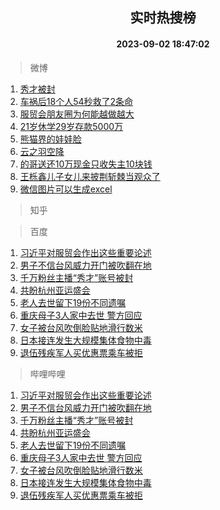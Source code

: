 <div align="center"><h2>实时热搜榜</h2><h4>2023-09-02 18:47:02</h4></div>

> 微博  

1. [秀才被封](https://s.weibo.com/weibo?q=%23%E7%A7%80%E6%89%8D%E8%A2%AB%E5%B0%81%23&t=31&band_rank=1&Refer=top)<br />
2. [车祸后18个人54秒救了2条命](https://s.weibo.com/weibo?q=%23%E8%BD%A6%E7%A5%B8%E5%90%8E18%E4%B8%AA%E4%BA%BA54%E7%A7%92%E6%95%91%E4%BA%862%E6%9D%A1%E5%91%BD%23&t=31&band_rank=2&Refer=top)<br />
3. [服贸会朋友圈为何能越做越大](https://s.weibo.com/weibo?q=%23%E6%9C%8D%E8%B4%B8%E4%BC%9A%E6%9C%8B%E5%8F%8B%E5%9C%88%E4%B8%BA%E4%BD%95%E8%83%BD%E8%B6%8A%E5%81%9A%E8%B6%8A%E5%A4%A7%23&t=31&band_rank=3&Refer=top)<br />
4. [21岁休学29岁存款5000万](https://s.weibo.com/weibo?q=21%E5%B2%81%E4%BC%91%E5%AD%A629%E5%B2%81%E5%AD%98%E6%AC%BE5000%E4%B8%87&t=31&band_rank=4&Refer=top)<br />
5. [熊猫界的娃娃脸](https://s.weibo.com/weibo?q=%23%E7%86%8A%E7%8C%AB%E7%95%8C%E7%9A%84%E5%A8%83%E5%A8%83%E8%84%B8%23&t=31&band_rank=5&Refer=top)<br />
6. [云之羽空降](https://s.weibo.com/weibo?q=%E4%BA%91%E4%B9%8B%E7%BE%BD%E7%A9%BA%E9%99%8D&t=31&band_rank=6&Refer=top)<br />
7. [的哥送还10万现金只收失主10块钱](https://s.weibo.com/weibo?q=%23%E7%9A%84%E5%93%A5%E9%80%81%E8%BF%9810%E4%B8%87%E7%8E%B0%E9%87%91%E5%8F%AA%E6%94%B6%E5%A4%B1%E4%B8%BB10%E5%9D%97%E9%92%B1%23&t=31&band_rank=7&Refer=top)<br />
8. [王栎鑫儿子女儿来披荆斩棘当观众了](https://s.weibo.com/weibo?q=%23%E7%8E%8B%E6%A0%8E%E9%91%AB%E5%84%BF%E5%AD%90%E5%A5%B3%E5%84%BF%E6%9D%A5%E6%8A%AB%E8%8D%86%E6%96%A9%E6%A3%98%E5%BD%93%E8%A7%82%E4%BC%97%E4%BA%86%23&t=31&band_rank=8&Refer=top)<br />
9. [微信图片可以生成excel](https://s.weibo.com/weibo?q=%E5%BE%AE%E4%BF%A1%E5%9B%BE%E7%89%87%E5%8F%AF%E4%BB%A5%E7%94%9F%E6%88%90excel&t=31&band_rank=9&Refer=top)<br />

> 知乎  


> 百度  

1. [习近平对服贸会作出这些重要论述](https://www.baidu.com/s?wd=%E4%B9%A0%E8%BF%91%E5%B9%B3%E5%AF%B9%E6%9C%8D%E8%B4%B8%E4%BC%9A%E4%BD%9C%E5%87%BA%E8%BF%99%E4%BA%9B%E9%87%8D%E8%A6%81%E8%AE%BA%E8%BF%B0&sa=fyb_news&rsv_dl=fyb_news)<br />
2. [男子不信台风威力开门被吹翻在地](https://www.baidu.com/s?wd=%E7%94%B7%E5%AD%90%E4%B8%8D%E4%BF%A1%E5%8F%B0%E9%A3%8E%E5%A8%81%E5%8A%9B%E5%BC%80%E9%97%A8%E8%A2%AB%E5%90%B9%E7%BF%BB%E5%9C%A8%E5%9C%B0&sa=fyb_news&rsv_dl=fyb_news)<br />
3. [千万粉丝主播“秀才”账号被封](https://www.baidu.com/s?wd=%E5%8D%83%E4%B8%87%E7%B2%89%E4%B8%9D%E4%B8%BB%E6%92%AD%E2%80%9C%E7%A7%80%E6%89%8D%E2%80%9D%E8%B4%A6%E5%8F%B7%E8%A2%AB%E5%B0%81&sa=fyb_news&rsv_dl=fyb_news)<br />
4. [共盼杭州亚运盛会](https://www.baidu.com/s?wd=%E5%85%B1%E7%9B%BC%E6%9D%AD%E5%B7%9E%E4%BA%9A%E8%BF%90%E7%9B%9B%E4%BC%9A&sa=fyb_news&rsv_dl=fyb_news)<br />
5. [老人去世留下19份不同遗嘱](https://www.baidu.com/s?wd=%E8%80%81%E4%BA%BA%E5%8E%BB%E4%B8%96%E7%95%99%E4%B8%8B19%E4%BB%BD%E4%B8%8D%E5%90%8C%E9%81%97%E5%98%B1&sa=fyb_news&rsv_dl=fyb_news)<br />
6. [重庆母子3人家中去世 警方回应](https://www.baidu.com/s?wd=%E9%87%8D%E5%BA%86%E6%AF%8D%E5%AD%903%E4%BA%BA%E5%AE%B6%E4%B8%AD%E5%8E%BB%E4%B8%96+%E8%AD%A6%E6%96%B9%E5%9B%9E%E5%BA%94&sa=fyb_news&rsv_dl=fyb_news)<br />
7. [女子被台风吹倒脸贴地滑行数米](https://www.baidu.com/s?wd=%E5%A5%B3%E5%AD%90%E8%A2%AB%E5%8F%B0%E9%A3%8E%E5%90%B9%E5%80%92%E8%84%B8%E8%B4%B4%E5%9C%B0%E6%BB%91%E8%A1%8C%E6%95%B0%E7%B1%B3&sa=fyb_news&rsv_dl=fyb_news)<br />
8. [日本接连发生大规模集体食物中毒](https://www.baidu.com/s?wd=%E6%97%A5%E6%9C%AC%E6%8E%A5%E8%BF%9E%E5%8F%91%E7%94%9F%E5%A4%A7%E8%A7%84%E6%A8%A1%E9%9B%86%E4%BD%93%E9%A3%9F%E7%89%A9%E4%B8%AD%E6%AF%92&sa=fyb_news&rsv_dl=fyb_news)<br />
9. [退伍残疾军人买优惠票乘车被拒](https://www.baidu.com/s?wd=%E9%80%80%E4%BC%8D%E6%AE%8B%E7%96%BE%E5%86%9B%E4%BA%BA%E4%B9%B0%E4%BC%98%E6%83%A0%E7%A5%A8%E4%B9%98%E8%BD%A6%E8%A2%AB%E6%8B%92&sa=fyb_news&rsv_dl=fyb_news)<br />

> 哔哩哔哩  

1. [习近平对服贸会作出这些重要论述](https://www.baidu.com/s?wd=%E4%B9%A0%E8%BF%91%E5%B9%B3%E5%AF%B9%E6%9C%8D%E8%B4%B8%E4%BC%9A%E4%BD%9C%E5%87%BA%E8%BF%99%E4%BA%9B%E9%87%8D%E8%A6%81%E8%AE%BA%E8%BF%B0&sa=fyb_news&rsv_dl=fyb_news)<br />
2. [男子不信台风威力开门被吹翻在地](https://www.baidu.com/s?wd=%E7%94%B7%E5%AD%90%E4%B8%8D%E4%BF%A1%E5%8F%B0%E9%A3%8E%E5%A8%81%E5%8A%9B%E5%BC%80%E9%97%A8%E8%A2%AB%E5%90%B9%E7%BF%BB%E5%9C%A8%E5%9C%B0&sa=fyb_news&rsv_dl=fyb_news)<br />
3. [千万粉丝主播“秀才”账号被封](https://www.baidu.com/s?wd=%E5%8D%83%E4%B8%87%E7%B2%89%E4%B8%9D%E4%B8%BB%E6%92%AD%E2%80%9C%E7%A7%80%E6%89%8D%E2%80%9D%E8%B4%A6%E5%8F%B7%E8%A2%AB%E5%B0%81&sa=fyb_news&rsv_dl=fyb_news)<br />
4. [共盼杭州亚运盛会](https://www.baidu.com/s?wd=%E5%85%B1%E7%9B%BC%E6%9D%AD%E5%B7%9E%E4%BA%9A%E8%BF%90%E7%9B%9B%E4%BC%9A&sa=fyb_news&rsv_dl=fyb_news)<br />
5. [老人去世留下19份不同遗嘱](https://www.baidu.com/s?wd=%E8%80%81%E4%BA%BA%E5%8E%BB%E4%B8%96%E7%95%99%E4%B8%8B19%E4%BB%BD%E4%B8%8D%E5%90%8C%E9%81%97%E5%98%B1&sa=fyb_news&rsv_dl=fyb_news)<br />
6. [重庆母子3人家中去世 警方回应](https://www.baidu.com/s?wd=%E9%87%8D%E5%BA%86%E6%AF%8D%E5%AD%903%E4%BA%BA%E5%AE%B6%E4%B8%AD%E5%8E%BB%E4%B8%96+%E8%AD%A6%E6%96%B9%E5%9B%9E%E5%BA%94&sa=fyb_news&rsv_dl=fyb_news)<br />
7. [女子被台风吹倒脸贴地滑行数米](https://www.baidu.com/s?wd=%E5%A5%B3%E5%AD%90%E8%A2%AB%E5%8F%B0%E9%A3%8E%E5%90%B9%E5%80%92%E8%84%B8%E8%B4%B4%E5%9C%B0%E6%BB%91%E8%A1%8C%E6%95%B0%E7%B1%B3&sa=fyb_news&rsv_dl=fyb_news)<br />
8. [日本接连发生大规模集体食物中毒](https://www.baidu.com/s?wd=%E6%97%A5%E6%9C%AC%E6%8E%A5%E8%BF%9E%E5%8F%91%E7%94%9F%E5%A4%A7%E8%A7%84%E6%A8%A1%E9%9B%86%E4%BD%93%E9%A3%9F%E7%89%A9%E4%B8%AD%E6%AF%92&sa=fyb_news&rsv_dl=fyb_news)<br />
9. [退伍残疾军人买优惠票乘车被拒](https://www.baidu.com/s?wd=%E9%80%80%E4%BC%8D%E6%AE%8B%E7%96%BE%E5%86%9B%E4%BA%BA%E4%B9%B0%E4%BC%98%E6%83%A0%E7%A5%A8%E4%B9%98%E8%BD%A6%E8%A2%AB%E6%8B%92&sa=fyb_news&rsv_dl=fyb_news)<br />
